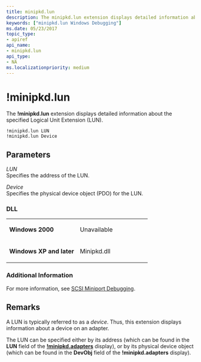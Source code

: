 ```yaml
---
title: minipkd.lun
description: The minipkd.lun extension displays detailed information about the specified Logical Unit Extension (LUN).
keywords: ["minipkd.lun Windows Debugging"]
ms.date: 05/23/2017
topic_type:
- apiref
api_name:
- minipkd.lun
api_type:
- NA
ms.localizationpriority: medium
---
```


# !minipkd.lun


The **!minipkd.lun** extension displays detailed information about the specified Logical Unit Extension (LUN).

```dbgcmd
!minipkd.lun LUN 
!minipkd.lun Device 
```

## <span id="Parameters"></span><span id="parameters"></span><span id="PARAMETERS"></span>Parameters


<span id="_______LUN______"></span><span id="_______lun______"></span> *LUN*   
Specifies the address of the LUN.

<span id="_______Device______"></span><span id="_______device______"></span><span id="_______DEVICE______"></span> *Device*   
Specifies the physical device object (PDO) for the LUN.

### <span id="DLL"></span><span id="dll"></span>DLL

<table>
<colgroup>
<col width="50%" />
<col width="50%" />
</colgroup>
<tbody>
<tr class="odd">
<td align="left"><p><strong>Windows 2000</strong></p></td>
<td align="left"><p>Unavailable</p></td>
</tr>
<tr class="even">
<td align="left"><p><strong>Windows XP and later</strong></p></td>
<td align="left"><p>Minipkd.dll</p></td>
</tr>
</tbody>
</table>

 

### <span id="Additional_Information"></span><span id="additional_information"></span><span id="ADDITIONAL_INFORMATION"></span>Additional Information

For more information, see [SCSI Miniport Debugging](scsi-miniport-debugging.md).

Remarks
-------

A LUN is typically referred to as a *device*. Thus, this extension displays information about a device on an adapter.

The LUN can be specified either by its address (which can be found in the **LUN** field of the [**!minipkd.adapters**](-minipkd-adapters.md) display), or by its physical device object (which can be found in the **DevObj** field of the **!minipkd.adapters** display).

 

 





